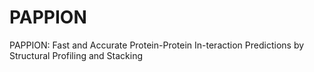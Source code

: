 # PAPPION
PAPPION: Fast and Accurate Protein-Protein In-teraction Predictions by Structural Profiling and Stacking
